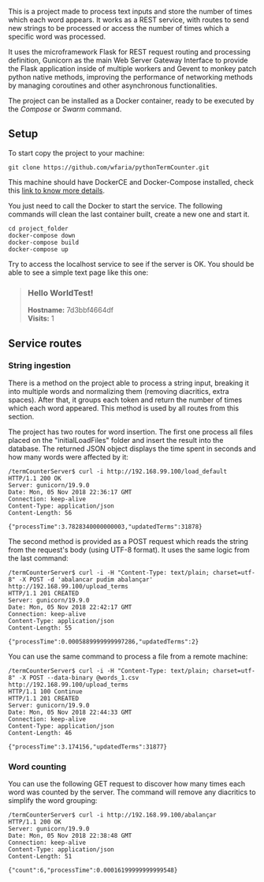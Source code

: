 This is a project made to process text inputs and store the number of times which each word appears. It works as a REST service, with routes to send new strings to be processed or access the number of times which a specific word was processed.

It uses the microframework Flask for REST request routing and processing definition, Gunicorn as the main Web Server Gateway Interface to provide the Flask application inside of multiple workers and Gevent to monkey patch python native methods, improving the performance of networking methods by managing coroutines and other asynchronous functionalities.

The project can be installed as a Docker container, ready to be executed by the *Compose* or *Swarm* command.

## Setup

To start copy the project to your machine:

```
git clone https://github.com/wfaria/pythonTermCounter.git
```

This machine should have DockerCE and Docker-Compose installed, check this [link to know more details](https://docs.docker.com/get-started/#prepare-your-docker-environment).

You just need to call the Docker to start the service. The following commands will clean the last container built, create a new one and start it.

```
cd project_folder
docker-compose down
docker-compose build
docker-compose up
```

Try to access the localhost service to see if the server is OK. You should be able to see a simple text page like this one:

> ### Hello WorldTest!
> 
> **Hostname:** 7d3bbf4664df  
> **Visits:** 1

## Service routes

### String ingestion

There is a method on the project able to process a string input, breaking it into multiple words and normalizing them (removing diacritics, extra spaces). After that, it groups each token and return the number of times which each word appeared. This method is used by all routes from this section.

The project has two routes for word insertion. The first one process all files placed on the "initialLoadFiles" folder and insert the result into the database. The returned JSON object displays the time spent in seconds and how many words were affected by it:

```
/termCounterServer$ curl -i http://192.168.99.100/load_default
HTTP/1.1 200 OK
Server: gunicorn/19.9.0
Date: Mon, 05 Nov 2018 22:36:17 GMT
Connection: keep-alive
Content-Type: application/json
Content-Length: 56

{"processTime":3.7828340000000003,"updatedTerms":31878}
```

The second method is provided as a POST request which reads the string from the request's body (using UTF-8 format). It uses the same logic from the last command:

```
/termCounterServer$ curl -i -H "Content-Type: text/plain; charset=utf-8" -X POST -d 'abalancar pudim abalançar' http://192.168.99.100/upload_terms
HTTP/1.1 201 CREATED
Server: gunicorn/19.9.0
Date: Mon, 05 Nov 2018 22:42:17 GMT
Connection: keep-alive
Content-Type: application/json
Content-Length: 55

{"processTime":0.0005889999999997286,"updatedTerms":2}
```

You can use the same command to process a file from a remote machine:

```
/termCounterServer$ curl -i -H "Content-Type: text/plain; charset=utf-8" -X POST --data-binary @words_1.csv http://192.168.99.100/upload_terms
HTTP/1.1 100 Continue
HTTP/1.1 201 CREATED
Server: gunicorn/19.9.0
Date: Mon, 05 Nov 2018 22:44:33 GMT
Connection: keep-alive
Content-Type: application/json
Content-Length: 46

{"processTime":3.174156,"updatedTerms":31877}
 ```
 
### Word counting

You can use the following GET request to discover how many times each word was counted by the server. The command will remove any diacritics to simplify the word grouping:

```
/termCounterServer$ curl -i http://192.168.99.100/abalançar
HTTP/1.1 200 OK
Server: gunicorn/19.9.0
Date: Mon, 05 Nov 2018 22:38:48 GMT
Connection: keep-alive
Content-Type: application/json
Content-Length: 51

{"count":6,"processTime":0.00016199999999999548}
```
